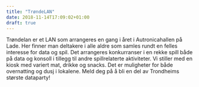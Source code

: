 ```yaml
---
title: "TrøndeLAN"
date: 2018-11-14T17:09:02+01:00
draft: true
---
```

 Trøndelan er et LAN som arrangeres en gang i året i Autronicahallen på Lade. Her finner man deltakere i alle aldre som samles rundt en felles interesse for data og spil. Det arrangeres konkurranser i en rekke spill både på data og konsoll i tillegg til andre spillrelaterte aktiviteter. Vi stiller med en kiosk med variert mat, drikke og snacks. Det er muligheter for både overnatting og dusj i lokalene. Meld deg på å bli en del av Trondheims største dataparty!
